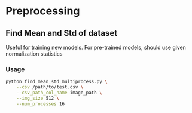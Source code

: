 # Preprocessing

## Find Mean and Std of dataset

Useful for training new models. For pre-trained models, should use given normalization statistics

### Usage

```bash
python find_mean_std_multiprocess.py \
    --csv /path/to/test.csv \
    --csv_path_col_name image_path \
    --img_size 512 \
    --num_processes 16
```